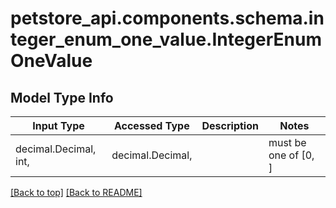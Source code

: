 <a name="top"></a>
<a id="IntegerEnumOneValue"></a>
# petstore_api.components.schema.integer_enum_one_value.IntegerEnumOneValue

## Model Type Info
Input Type | Accessed Type | Description | Notes
------------ | ------------- | ------------- | -------------
decimal.Decimal, int,  | decimal.Decimal,  |  | must be one of [0, ] 

[[Back to top]](#top) [[Back to README]](../../../README.md)